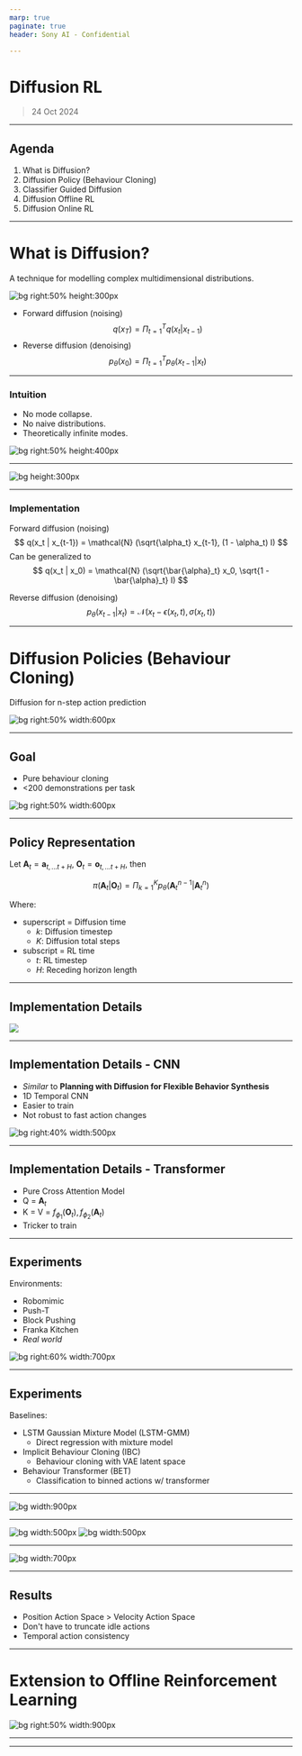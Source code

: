 ```yaml
---
marp: true
paginate: true
header: Sony AI - Confidential

---
```


# Diffusion RL

> 24 Oct 2024

---

## Agenda

1. What is Diffusion?
2. Diffusion Policy (Behaviour Cloning)
3. Classifier Guided Diffusion
4. Diffusion Offline RL
5. Diffusion Online RL

---

# What is Diffusion?

A technique for modelling complex multidimensional distributions.

![bg right:50% height:300px](.images/40cce28f-12e8-437c-bcd2-f3b5cb15ef06.png)

- Forward diffusion (noising)
$$
  q(x_T) = \Pi_{t=1}^T q(x_t | x_{t-1})
$$
- Reverse diffusion (denoising)
$$
  p_\theta(x_0) = \Pi_{t=1}^T p_\theta(x_{t-1} | x_t)
$$

---

### Intuition

- No mode collapse.
- No naive distributions.
- Theoretically infinite modes.

![bg right:50% height:400px](.images/12473972-a33d-44e7-83de-8dd16ff23f4f.png)

---

![bg height:300px](.images/0c23a328-072c-41b6-8f5d-e8e7eaf302a6.png)

---

### Implementation

Forward diffusion (noising)
$$
  q(x_t | x_{t-1}) = \mathcal{N} (\sqrt{\alpha_t} x_{t-1}, (1 - \alpha_t) I)
$$
Can be generalized to
$$
  q(x_t | x_0) = \mathcal{N} (\sqrt{\bar{\alpha}_t} x_0, \sqrt{1 - \bar{\alpha}_t} I)
$$

Reverse diffusion (denoising)
$$
  p_\theta (x_{t-1} | x_t) = \mathcal{N} (x_t - \epsilon(x_t, t), \sigma (x_t, t))
$$

---

# Diffusion Policies (Behaviour Cloning)

Diffusion for n-step action prediction

![bg right:50% width:600px](.images/50578a69-635f-45d9-9443-8db398f34f53.png)

---

## Goal

- Pure behaviour cloning
- <200 demonstrations per task

![bg right:50% width:600px](.images/2827db21-200b-450a-9d8f-546072224f1b.png)

---

## Policy Representation

Let $\mathbf{A}_t = \mathbf{a}_{t, ... t+H}$, $\mathbf{O}_t = \mathbf{o}_{t, ... t+H}$, then

$$
  \pi(\mathbf{A}_t | \mathbf{O}_t) = \Pi_{k=1}^K p_\theta(\mathbf{A}_t^{n-1} | \mathbf{A}_t^n)
$$

Where:

- superscript = Diffusion time
  - $k$: Diffusion timestep
  - $K$: Diffusion total steps
- subscript = RL time
  - $t$: RL timestep
  - $H$: Receding horizon length

---

## Implementation Details

![](image.png)

---

## Implementation Details - CNN

- _Similar_ to **Planning with Diffusion for Flexible Behavior Synthesis**
- 1D Temporal CNN
- Easier to train
- Not robust to fast action changes

![bg right:40% width:500px](image-1.png)

---

## Implementation Details - Transformer

- Pure Cross Attention Model
- Q = $\mathbf{A}_t$
- K = V = $f_{\phi_1}(\mathbf{O}_t), f_{\phi_2}(\mathbf{A}_t)$
- Tricker to train

---

## Experiments

Environments:
- Robomimic
- Push-T
- Block Pushing
- Franka Kitchen
- *Real world*

![bg right:60% width:700px](image-8.png)

---

## Experiments

Baselines:
- LSTM Gaussian Mixture Model (LSTM-GMM)
  - Direct regression with mixture model
- Implicit Behaviour Cloning (IBC)
  - Behaviour cloning with VAE latent space
- Behaviour Transformer (BET)
  - Classification to binned actions w/ transformer

---

![bg width:900px](image-7.png)

---

![bg width:500px](image-5.png)
![bg width:500px](image-6.png)

---

![bg width:700px](image-2.png)

---

## Results

- Position Action Space > Velocity Action Space
- Don't have to truncate idle actions
- Temporal action consistency

---

# Extension to Offline Reinforcement Learning

![bg right:50% width:900px](.images/619a2239-2a0c-4938-b9ac-271ea2c90cc0.png)

---

---

